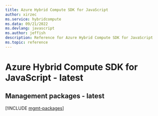 ```yaml
---
title: Azure Hybrid Compute SDK for JavaScript
author: xirzec
ms.service: hybridcompute
ms.data: 09/21/2022
ms.devlang: javascript
ms.author: jeffish
description: Reference for Azure Hybrid Compute SDK for JavaScript
ms.topic: reference
---
```

# Azure Hybrid Compute SDK for JavaScript - latest

## Management packages - latest
[!INCLUDE [mgmt-packages](hybrid-compute-mgmt-index.md)]